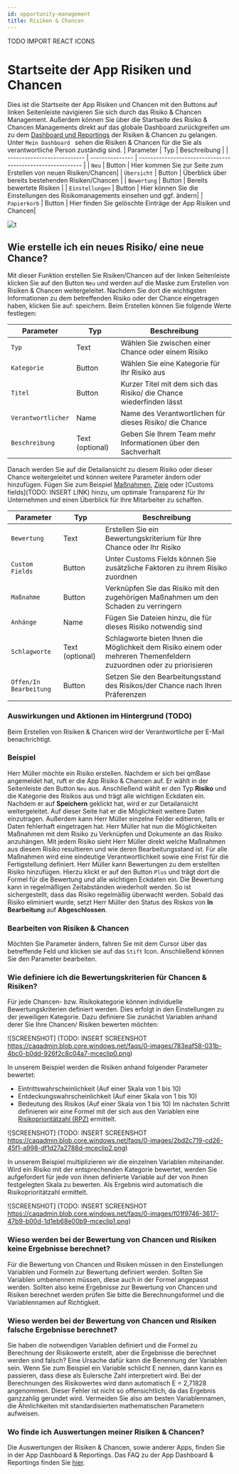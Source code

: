 ```yaml
---
id: opportunity-management
title: Risiken & Chancen
---
```

TODO IMPORT REACT ICONS

# Startseite der App Risiken und Chancen
Dies ist die Startseite der App Risiken und Chancen mit den Buttons auf linken Seitenleiste navigieren Sie sich durch das Risiko & Chancen Management. Außerdem können Sie über die Startseite des Risiko & Chancen Managements direkt auf das globale Dashboard zurückgreifen um zu dem [Dashboard und Reportings](dashboard.md) der Risiken & Chancen zu gelangen. Unter <code>Mein Dashboard </code> sehen die Risiken & Chancen für die Sie als verantwortliche Person zuständig sind. 
| Parameter                    | Typ             | Beschreibung                                               |
| ---------------------------  | --------------- | ---------------------------------------------------------- |
| <code>Neu</code>             | Button          | Hier kommen Sie zur Seite zum Erstellen von neuen Risiken/Chancen|
| <code>Übersicht</code>       | Button          | Überblick über bereits bestehenden Risiken/Chancen         |
| <code>Bewertung</code>       | Button          | Bereits bewertete Risiken                                  |
| <code>Einstellungen</code>   | Button          | Hier können Sie die Einstellungen des Risikomanagements einsehen und ggf. ändern|
| <code>Papierkorb</code>      | Button          | Hier finden Sie gelöschte Einträge der App Risiken und Chancen|

![t](https://caqadmin.blob.core.windows.net/public-screenshots/AllIntegrationSpecs/QualityMonitor/Opportunities.png)

## Wie erstelle ich ein neues Risiko/ eine neue Chance?
Mit dieser Funktion erstellen Sie Risiken/Chancen auf der linken Seitenleiste klicken Sie auf den Button <code>Neu</code> und werden auf die Maske zum Erstellen von Risiken & Chancen weitergeleitet. Nachdem Sie dort die wichtigsten Informationen zu dem betreffenden Risiko oder der Chance eingetragen haben, klicken Sie auf: speichern.
Beim Erstellen können Sie folgende Werte festlegen:

| Parameter                    | Typ             | Beschreibung                                               |
| ---------------------------  | --------------- | ---------------------------------------------------------- |
| <code>Typ</code>             | Text            | Wählen Sie zwischen einer Chance oder einem Risiko         |
| <code>Kategorie</code>       | Button          | Wählen Sie eine Kategorie für Ihr Risiko aus               |
| <code>Titel</code>           | Button          | Kurzer Titel mit dem sich das Risiko/ die Chance wiederfinden lässt|
| <code>Verantwortlicher</code>| Name            | Name des Verantwortlichen für dieses Risiko/ die Chance    |
| <code>Beschreibung</code>    |Text (optional)  | Geben Sie Ihrem Team mehr Informationen über den Sachverhalt|

Danach werden Sie auf die Detailansicht zu diesem Risiko oder dieser Chance weitergeleitet und können weitere Parameter ändern oder hinzufügen. Fügen Sie zum Beispiel [Maßnahmen](projects-and-tasks.md), [Ziele](goals.md) oder [Customs fields](TODO: INSERT LINK) hinzu, um optimale Transparenz für Ihr Unternehmen und einen Überblick für Ihre Mitarbeiter zu schaffen. 

| Parameter                    | Typ             | Beschreibung                                               |
| ---------------------------  | --------------- | ---------------------------------------------------------- |
| <code>Bewertung</code>       | Text            | Erstellen Sie ein Bewertungskriterium für Ihre Chance oder Ihr Risiko|
| <code>Custom Fields</code>   | Button          | Unter Customs Fields können Sie zusätzliche Faktoren zu ihrem Risiko zuordnen|
| <code>Maßnahme </code>       | Button          | Verknüpfen Sie das Risiko mit den zugehörigen Maßnahmen um den Schaden zu verringern|
| <code>Anhänge</code>         | Name            | Fügen Sie Dateien hinzu, die für dieses Risiko notwendig sind|
| <code>Schlagworte</code>     |Text (optional)  | Schlagworte bieten Ihnen die Möglichkeit dem Risiko einem oder mehreren Themenfeldern zuzuordnen oder zu priorisieren|
| <code>Offen/In Bearbeitung</code>| Button      | Setzen Sie den Bearbeitungsstand des Risikos/der Chance nach Ihren Präferenzen|

### Auswirkungen und Aktionen im Hintergrund (TODO)

Beim Erstellen von Risiken & Chancen wird der Verantwortliche per E-Mail benachrichtigt.

### Beispiel

Herr Müller möchte ein Risiko erstellen. Nachdem er sich bei qmBase angemeldet hat, ruft er die App Risiko & Chancen auf. Er wählt in der Seitenleiste den Button <code>Neu</code> aus. Anschließend wählt er den Typ **Risiko** und die Kategorie des Risikos aus und trägt alle wichtigen Eckdaten ein. Nachdem er auf **Speichern** geklickt hat, wird er zur Detailansicht weitergeleitet. Auf dieser Seite hat er die Möglichkeit weitere Daten einzutragen. Außerdem kann Herr Müller einzelne Felder editieren, falls er Daten fehlerhaft eingetragen hat. 
Herr Müller hat nun die Möglichkeiten Maßnahmen mit dem Risiko zu Verknüpfen und Dokumente an das Risiko anzuhängen. Mit jedem Risiko sieht Herr Müller direkt welche Maßnahmen aus diesem Risiko resultieren und wie deren Bearbeitungsstand ist. Für alle Maßnahmen wird eine eindeutige Verantwortlichkeit sowie eine Frist für die Fertigstellung definiert. 
Herr Müller kann Bewertungen zu dem erstellten Risiko hinzufügen. Hierzu klickt er auf den Button <code>Plus</code> und trägt dort die Formel für die Bewertung und alle wichtigen Eckdaten ein. Die Bewertung kann in regelmäßigen Zeitabständen wiederholt werden. So ist sichergestellt, dass das Risiko regelmäßig überwacht werden. Sobald das Risiko eliminiert wurde, setzt Herr Müller den Status des Riskos von **In Bearbeitung** auf **Abgeschlossen**.
  
### Bearbeiten von Risiken & Chancen

Möchten Sie Parameter ändern, fahren Sie mit dem Cursor über das betreffende Feld und klicken sie auf das <code>Stift</code> Icon. Anschließend können Sie den Parameter bearbeiten.

### Wie definiere ich die Bewertungskriterien für Chancen & Risiken?

Für jede Chancen- bzw. Risikokategorie können individuelle Bewertungskriterien definiert werden. Dies erfolgt in den Einstellungen zu der jeweiligen Kategorie.
Dazu definiere Sie zunächst Variablen anhand derer Sie Ihre Chancen/ Risiken bewerten möchten:  

![SCREENSHOT] (TODO: INSERT SCREENSHOT https://caqadmin.blob.core.windows.net/faqs/0-images/783eaf58-031b-4bc0-b0dd-926f2c8c04a7-mceclip0.png)

In unserem Beispiel werden die Risiken anhand folgender Parameter bewertet:
* Eintrittswahrscheinlichkeit (Auf einer Skala von 1 bis 10)
* Entdeckungswahrscheinlichkeit (Auf einer Skala von 1 bis 10)
* Bedeutung des Risikos (Auf einer Skala von 1 bis 10)
Im nächsten Schritt definieren wir eine Formel mit der sich aus den Variablen eine [Risikoprioritätzahl (RPZ)](https://www.qmbase.com/fmea-fehlermoeglichkeits-und-einfluss-analyse/) ermittelt.

![SCREENSHOT] (TODO: INSERT SCREENSHOT https://caqadmin.blob.core.windows.net/faqs/0-images/2bd2c719-cd26-45f1-a998-df1d27a2788d-mceclip2.png)

In unserem Beispiel multiplizieren wir die einzelnen Variablen miteinander. 
Wird ein Risiko mit der entsprechenden Kategorie bewertet, werden Sie aufgefordert für jede von ihnen definierte Variable auf der von Ihnen festgelegten Skala zu bewerten. Als Ergebnis wird automatisch die Risikoprioritätzahl ermittelt.

![SCREENSHOT] (TODO: INSERT SCREENSHOT https://caqadmin.blob.core.windows.net/faqs/0-images/f01f9746-3617-47b9-b00d-1d1eb68e00b9-mceclip1.png)

### Wieso werden bei der Bewertung von Chancen und Risiken keine Ergebnisse berechnet?

Für die Bewertung von Chancen und Risiken müssen in den Einstellungen Variablen und Formeln zur Bewertung definiert werden. Sollten Sie Variablen umbenennen müssen, diese auch in der Formel angepasst werden. Sollten also keine Ergebnisse zur Bewertung von Chancen und Risiken berechnet werden prüfen Sie bitte die Berechnungsformel und die Variablennamen auf Richtigkeit.
 
### Wieso werden bei der Bewertung von Chancen und Risiken falsche Ergebnisse berechnet?

Sie haben die notwendigen Variablen definiert und die Formel zu Berechnung der Risikowerte erstellt, aber die Ergebnisse die berechnet werden sind falsch?
Eine Ursache dafür kann die Benennung der Variablen sein. Wenn Sie zum Beispiel ein Variable schlicht E nennen, dann kann es passieren, dass diese als Eulersche Zahl interpretiert wird. Bei der Berechnungen des Risikowertes wird dann automatisch E = 2,71828 angenommen. Dieser Fehler ist nicht so offensichtlich, da das Ergebnis ganzzahlig gerundet wird. Vermeiden Sie also am besten Variablennamen, die Ähnlichkeiten mit standardisierten mathematischen Parametern aufweisen.
 
### Wo finde ich Auswertungen meiner Risiken & Chancen?

Die Auswertungen der Risiken & Chancen, sowie anderer Apps, finden Sie in der App Dashboard & Reportings. Das FAQ zu der App Dashboard & Reportings finden Sie [hier](dashboard.md).


